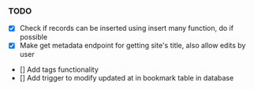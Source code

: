 ### TODO

- [x] Check if records can be inserted using insert many function, do if possible
- [x] Make get metadata endpoint for getting site's title, also allow edits by user
- [] Add tags functionality
- [] Add trigger to modify updated at in bookmark table in database
